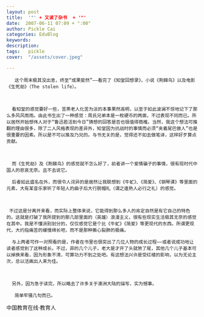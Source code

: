 ```yaml
---
layout: post  
title:  '"' + 又读了杂书  + '"'
date:  2007-06-11 07:09 + ":00" 
author: Pickle Cai  
categories: EduBlog  
keywords: 
description:   
tags:	pickle   
cover:  "/assets/cover.jpeg"  

---  
```

    
       这个周末极其没出息，终至“成果斐然”——看完了《知堂回想录》，小说《荆棘鸟》以及电影《生死劫》（The stolen life）。



      看知堂的感觉要好一些，苦茶老人化苦为淡的本事果然高明，以至于如此波澜不惊地记下了那么多风风雨雨。由此书生出了一种感觉：周氏兄弟本是一枚硬币的两面，不过表现不同而已。所以居然开始想伟人对于“鲁迅若活到今日”猜想的回答是否也很值得商榷。当然，我这个想法可推翻的理由很多，除了二人风格表现的差异外，知堂因为抗战时的事情而必须“夹着尾巴做人”也是很重要的因素。所以是不可以推及乃兄的。与书无关的是，觉得还不如去做笔译，这样好歹算点贡献。



      而《生死劫》及《荆棘鸟》的感觉就不怎么好了，前者讲一个爱情骗子的事情，很有现时代中国人的悲哀无奈。且不去说它。

      后者如此盛名在外，而很令人诧异的是居然让我联想到《牛虻》、《简爱》、《钢琴课》等里面的元素，大有某音乐家听了年轻人的曲子后大行脱帽礼（谓之逢熟人必行之礼）的感觉。



     不过这是分离开来看，而实际上整体来说，它能得到那么多人的肯定自然是有它自己的特色的。这就是打破了我所提到的那几部里面的（英雄）浪漫主义，很有些现实生活极其无奈的感觉在其中。我是不懂派别划分的，仅仅感觉它是个比《牛虻》《简爱》等更现代的东西。所谓更现代，大约指痛苦的缓慢绵长吧，而不是那种撕心裂肺的极痛。

      与上两者可作一对照看的是，作者在书里也很突出了几位人物的成长过程——或者说成功地让读者感觉到了这种成长。不过，菲的几个儿子，老大是才开了头就煞了尾，其他几个儿子基本可以掉换来看，因为形象不清，可算功力不到之处吧。有这想法兴许是受红楼的影响，以为无论主次，总以活画出人来为佳。



      另外，因为急于读完，所以略去了许多关于澳洲大陆的描写，实为憾事。

       简单牢骚几句而已。





		    
 中国教育在线·教育人

